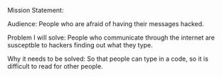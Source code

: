 Mission Statement: 




Audience: People who are afraid of having their messages hacked.


Problem I will solve: People who communicate through the internet are susceptble to hackers finding out what they type.


Why it needs to be solved: So that people can type in a code, so it is difficult to read for other people.


